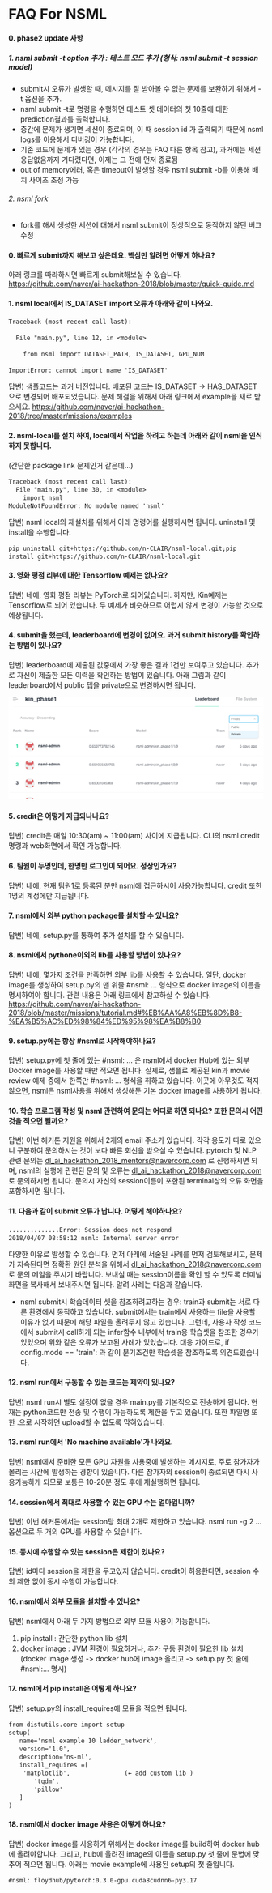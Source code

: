 # FAQ For NSML

#### 0. phase2 update 사항
##### 1. nsml submit -t option 추가 :  테스트 모드 추가 (형식: nsml submit -t session model)
- submit시 오류가 발생할 때, 메시지를 잘 받아볼 수 없는 문제를 보완하기 위해서 -t 옵션을 추가.  
- nsml submit -t로 명령을 수행하면 테스트 셋 데이터의 첫 10줄에 대한 prediction결과를 출력합니다.
- 중간에 문제가 생기면 세션이 종료되며, 이 때 session id 가 출력되기 때문에 nsml logs를 이용해서 디버깅이 가능합니다.
- 기존 코드에 문제가 있는 경우 (각각의 경우는 FAQ 다른 항목 참고), 과거에는 세션 응답없음까지 기다렸다면, 이제는 그 전에 먼저 종료됨  
-  out of memory에러, 혹은 timeout이 발생할 경우 nsml submit -b를 이용해 배치 사이즈 조정 가능
###### 2. nsml fork
  - fork를 해서 생성한 세션에 대해서 nsml submit이 정상적으로 동작하지 않던 버그 수정


#### 0. 빠르게 submit까지 해보고 싶은데요. 핵심만 알려면 어떻게 하나요?
아래 링크를 따라하시면 빠르게 submit해보실 수 있습니다. 
https://github.com/naver/ai-hackathon-2018/blob/master/quick-guide.md

#### 1. nsml local에서 IS_DATASET import 오류가 아래와 같이 나와요.
```
Traceback (most recent call last):

  File "main.py", line 12, in <module>

    from nsml import DATASET_PATH, IS_DATASET, GPU_NUM

ImportError: cannot import name 'IS_DATASET'
```
답변)
샘플코드는 과거 버전입니다.  배포된 코드는 IS_DATASET -> HAS_DATASET으로 변경되어 배포되었습니다. 
문제 해결을 위해서 아래 링크에서 example을 새로 받으세요.
https://github.com/naver/ai-hackathon-2018/tree/master/missions/examples
​
#### 2. nsml-local를 설치 하여, local에서 작업을 하려고 하는데 아래와 같이 nsml을 인식하지 못합니다.
 (간단한 package link 문제인거 같은데...)
```
Traceback (most recent call last):
  File "main.py", line 30, in <module>
    import nsml
ModuleNotFoundError: No module named 'nsml'
```
답변) nsml local의 재설치를 위해서 아래 명령어를 실행하시면 됩니다. uninstall 및 install을 수행합니다. 
```
pip uninstall git+https://github.com/n-CLAIR/nsml-local.git;pip install git+https://github.com/n-CLAIR/nsml-local.git
```

#### 3. 영화 평점 리뷰에 대한 Tensorflow 예제는 없나요?
답변) 네에, 영화 평점 리뷰는 PyTorch로 되어있습니다. 하지만, Kin예제는 Tensorflow로 되어 있습니다. 두 예제가 비슷하므로 어렵지 않게 변경이 가능할 것으로 예상됩니다. 

#### 4. submit을 했는데, leaderboard에 변경이 없어요. 과거 submit history를 확인하는 방법이 있나요?
답변) leaderboard에 제출된 값중에서 가장 좋은 결과 1건만 보여주고 있습니다. 추가로 자신이 제출한 모든 이력을 확인하는 방법이 있습니다. 아래 그림과 같이 leaderboard에서 public 탭을 private으로 변경하시면 됩니다.

![leaderboard-private](./res/leaderboard.png)

#### 5. credit은 어떻게 지급되나나요?
답변) credit은 매일 10:30(am) ~ 11:00(am) 사이에 지급됩니다. CLI의 nsml credit 명령과 web화면에서 확인 가능합니다. 

#### 6. 팀원이 두명인데, 한명만 로그인이 되어요. 정상인가요?
답변) 네에, 현재 팀원1로 등록된 분만 nsml에 접근하시어 사용가능합니다. credit 또한 1명의 계정에만 지급됩니다. 

#### 7. nsml에서 외부 python package를 설치할 수 있나요?
답변) 네에, setup.py를 통하여 추가 설치를 할 수 있습니다. 

#### 8. nsml에서 pythone이외의 lib를 사용할 방법이 있나요?
답변) 네에, 몇가지 조건을 만족하면 외부 lib를 사용할 수 있습니다. 일단, docker image를 생성하여 setup.py의 맨 위줄 #nsml: ... 형식으로 docker image의 이름을 명시하여야 합니다.
관련 내용은 아래 링크에서 참고하실 수 있습니다.  https://github.com/naver/ai-hackathon-2018/blob/master/missions/tutorial.md#%EB%AA%A8%EB%8D%B8-%EA%B5%AC%ED%98%84%ED%95%98%EA%B8%B0 

#### 9. setup.py에는 항상 #nsml로 시작해야하나요?
답변) setup.py에 첫 줄에 있는 #nsml: ... 은 nsml에서 docker Hub에 있는 외부 Docker image를 사용할 때만 적으면 됩니다. 실제로, 샘플로 제공된 kin과 movie review 예제 중에서 한쪽만 #nsml: ... 형식을 취하고 있습니다. 이곳에 아무것도 적지 않으면, nsml은 nsml사용을 위해서 생성해둔 기본 docker image를 사용하게 됩니다. 

#### 10. 학습 프로그램 작성 및 nsml 관련하여 문의는 어디로 하면 되나요? 또한 문의시 어떤 것을 적으면 될까요?
답변) 이번 해커톤 지원을 위해서 2개의 email 주소가 있습니다. 각각 용도가 따로 있으니 구분하여 문의하시는 것이 보다 빠른 회신을 받으실 수 있습니다. 
pytorch 및 NLP 관련 문의는 dl_ai_hackathon_2018_mentors@navercorp.com 로 진행하시면 되며, nsml의 실행에 관련된 문의 및 오류는 dl_ai_hackathon_2018@navercorp.com 로 문의하시면 됩니다. 문의시 자신의 session이름이 포한된 terminal상의 오류 화면을 포함하시면 됩니다.

#### 11. 다음과 같이 submit 오류가 납니다. 어떻게 해야하나요?
```
..............Error: Session does not respond
2018/04/07 08:58:12 nsml: Internal server error
```
다양한 이유로 발생할 수 있습니다. 먼저 아래에 서술된 사례를 먼저 검토해보시고, 문제가 지속된다면 정확환 원인 분석을 위해서 dl_ai_hackathon_2018@navercorp.com 로 문의 메일을 주시기 바랍니다. 보내실 때는 session이름을 확인 할 수 있도록 터미널 화면을 복사해서 보내주시면 됩니다.
알려 사례는 다음과 같습니다. 
- nsml submit시 학습데이터 셋을 참조하려고하는 경우: train과 submit는 서로 다른 환경에서 동작하고 있습니다. submit에서는 train에서 사용하는 file을 사용할 이유가 없기 때문에 해당 파일을 올려두지 않고 있습니다. 그런데, 사용자 작성 코드에서 submit시 call하게 되는 infer함수 내부에서 train용 학습셋을 참조한 경우가 있었으며 위와 같은 오류가 보고된 사례가 있었습니다. 대응 가이드로,  if config.mode == 'train': 과 같이 분기조건만 학습셋을 참조하도록 의견드렸습니다. 

#### 12. nsml run에서 구동할 수 있는 코드는 제약이 있나요?
답변) nsml run시 별도 설정이 없을 경우 main.py를 기본적으로 전송하게 됩니다. 현재는 python코드만 전송 및 수행이 가능하도록 제한을 두고 있습니다. 또한 파일명 또한 .으로 시작하면 upload할 수 없도록 막혀있습니다. 

#### 13. nsml run에서 'No machine available'가 나와요.
답변) nsml에서 준비한 모든 GPU 자원을 사용중에 발생하는 메시지로, 주로 참가자가 몰리는 시간에 발생하는 경향이 있습니다. 다른 참가자의 session이 종료되면 다시 사용가능하게 되므로 보통은 10-20분 정도 후에 재실행하면 됩니다. 

#### 14. session에서 최대로 사용할 수 있는 GPU 수는 얼마입니까?
답변) 이번 해커톤에서는 session당 최대 2개로 제한하고 있습니다. nsml run -g 2 ... 옵션으로 두 개의 GPU를 사용할 수 있습니다. 

#### 15. 동시에 수행할 수 있는 session은 제한이 있나요?
답변) id마다 session을 제한을 두고있지 않습니다. credit이 허용한다면, session 수의 제한 없이 동시 수행이 가능합니다. 

#### 16. nsml에서 외부 모듈을 설치할 수 있나요?
답변) nsml에서 아래 두 가지 방법으로 외부 모듈 사용이 가능합니다. 
1. pip install : 간단한 python lib 설치
2. docker image : JVM 환경이 필요하거나, 추가 구동 환경이 필요한 lib 설치 (docker image 생성 -> docker hub에 image 올리고 -> setup.py 첫 줄에 #nsml:... 명시)

#### 17. nsml에서 pip install은 어떻게 하나요?
답변) setup.py의 install_requires에 모듈을 적으면 됩니다. 
```
from distutils.core import setup
setup(
   name='nsml example 10 ladder_network',
   version='1.0',
   description='ns-ml',
   install_requires =[
   	'matplotlib',               (← add custom lib )
       'tqdm',
       'pillow'
   ]
)
```
#### 18. nsml에서 docker image 사용은 어떻게 하나요?
답변) docker image를 사용하기 위해서는 docker image를 build하여 docker hub에 올려야합니다. 
그리고, hub에 올려진 image의 이름을 setup.py 첫 줄에 문법에 맞추어 적으면 됩니다. 아래는 movie example에 사용된 setup의 첫 줄입니다. 
```
#nsml: floydhub/pytorch:0.3.0-gpu.cuda8cudnn6-py3.17
```


